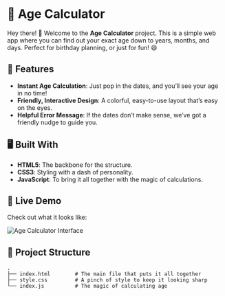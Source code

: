 # 🧮 Age Calculator

Hey there! 👋 Welcome to the **Age Calculator** project. This is a simple web app where you can find out your exact age down to years, months, and days. Perfect for birthday planning, or just for fun! 😄

## 🌟 Features

- **Instant Age Calculation**: Just pop in the dates, and you’ll see your age in no time!
- **Friendly, Interactive Design**: A colorful, easy-to-use layout that’s easy on the eyes.
- **Helpful Error Message**: If the dates don’t make sense, we’ve got a friendly nudge to guide you.

## 🖥️ Built With

- **HTML5**: The backbone for the structure.
- **CSS3**: Styling with a dash of personality.
- **JavaScript**: To bring it all together with the magic of calculations.

## 🚀 Live Demo

Check out what it looks like:

![Age Calculator Interface](https://link-to-your-image.com) <!-- Replace with an actual image link if you have a screenshot -->

## 📂 Project Structure

```plaintext
.
├── index.html        # The main file that puts it all together
├── style.css         # A pinch of style to keep it looking sharp
└── index.js          # The magic of calculating age
